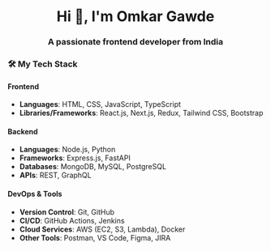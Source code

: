<h1 align="center">Hi 👋, I'm Omkar Gawde</h1>
<h3 align="center">A passionate frontend developer from India</h3>


<p align="left">
</p>

### 🛠️ My Tech Stack
#### Frontend
- **Languages**: HTML, CSS, JavaScript, TypeScript
- **Libraries/Frameworks**: React.js, Next.js, Redux, Tailwind CSS, Bootstrap

#### Backend
- **Languages**: Node.js, Python
- **Frameworks**: Express.js, FastAPI
- **Databases**: MongoDB, MySQL, PostgreSQL
- **APIs**: REST, GraphQL

#### DevOps & Tools
- **Version Control**: Git, GitHub
- **CI/CD**: GitHub Actions, Jenkins
- **Cloud Services**: AWS (EC2, S3, Lambda), Docker
- **Other Tools**: Postman, VS Code, Figma, JIRA
